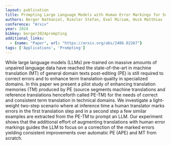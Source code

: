 ```yaml
---
layout: publication
title: Prompting Large Language Models with Human Error Markings for Self-Correcting Machine Translation
authors: Berger Nathaniel, Riezler Stefan, Exel Miriam, Huck Matthias
conference: "Arxiv"
year: 2024
bibkey: berger2024prompting
additional_links:
  - {name: "Paper", url: "https://arxiv.org/abs/2406.02267"}
tags: ['Applications', 'Prompting']
---
```

While large language models (LLMs) pre-trained on massive amounts of unpaired language data have reached the state-of-the-art in machine translation (MT) of general domain texts post-editing (PE) is still required to correct errors and to enhance term translation quality in specialized domains. In this paper we present a pilot study of enhancing translation memories (TM) produced by PE (source segments machine translations and reference translations henceforth called PE-TM) for the needs of correct and consistent term translation in technical domains. We investigate a light-weight two-step scenario where at inference time a human translator marks errors in the first translation step and in a second step a few similar examples are extracted from the PE-TM to prompt an LLM. Our experiment shows that the additional effort of augmenting translations with human error markings guides the LLM to focus on a correction of the marked errors yielding consistent improvements over automatic PE (APE) and MT from scratch.
